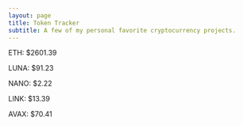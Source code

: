 ```yaml
---
layout: page
title: Token Tracker
subtitle: A few of my personal favorite cryptocurrency projects.
---
```


<!--BEGINCRYPTOINPUT-->
ETH: $2601.39

LUNA: $91.23

NANO: $2.22

LINK: $13.39

AVAX: $70.41

<!--ENDCRYPTOINPUT-->
